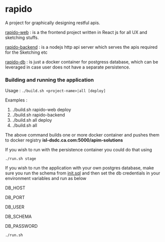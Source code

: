 # rapido
A project for graphically designing restful apis.

[rapido-web](rapido-web) : is a the frontend project written in React js for all UX and sketching stuffs.

[rapido-backend](rapido-backend) : is a nodejs http api server which serves the apis required for the Sketching etc

[rapido-db](rapido-db) : is just a docker container for postgress database, which can be leveraged in case user does not have a separate persistence.

### Building and running the application
Usage :
``
./build.sh <project-name>|all [deploy]
``




Examples :
1) ./build.sh rapido-web deploy
2) ./build.sh rapido-backend
3) ./build.sh all deploy
1) ./build.sh all

The above command builds one or more docker container and pushes them to docker registry
<b>isl-dsdc.ca.com:5000/apim-solutions</b>

If you wish to run with the persistence container you could do that using

``
./run.sh stage
``

If you wish to run the application with your own postgres database, make sure you run the schema from [init.sql](rapido-db/init.sql) and then set the db credentials in your environment variables and run as below

DB_HOST

DB_PORT

DB_USER

DB_SCHEMA

DB_PASSWORD

``
./run.sh
``
